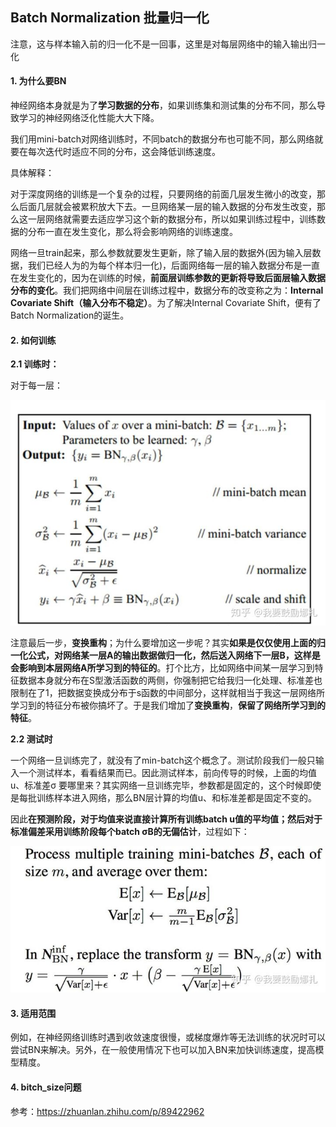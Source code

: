 ## **Batch Normalization 批量归一化**

注意，这与样本输入前的归一化不是一回事，这里是对每层网络中的输入输出归一化

#### 1. 为什么要BN

神经网络本身就是为了**学习数据的分布**，如果训练集和测试集的分布不同，那么导致学习的神经网络泛化性能大大下降。

我们用mini-batch对网络训练时，不同batch的数据分布也可能不同，那么网络就要在每次迭代时适应不同的分布，这会降低训练速度。

具体解释：

对于深度网络的训练是一个复杂的过程，只要网络的前面几层发生微小的改变，那么后面几层就会被累积放大下去。一旦网络某一层的输入数据的分布发生改变，那么这一层网络就需要去适应学习这个新的数据分布，所以如果训练过程中，训练数据的分布一直在发生变化，那么将会影响网络的训练速度。

网络一旦train起来，那么参数就要发生更新，除了输入层的数据外(因为输入层数据，我们已经人为的为每个样本归一化)，后面网络每一层的输入数据分布是一直在发生变化的，因为在训练的时候，**前面层训练参数的更新将导致后面层输入数据分布的变化**。我们把网络中间层在训练过程中，数据分布的改变称之为：**Internal Covariate Shift（输入分布不稳定）**。为了解决Internal Covariate Shift，便有了Batch Normalization的诞生。

#### 2. 如何训练

**2.1 训练时：**

对于每一层：

![img](imags/v2-f81eead299d0f683bc9c34b4b34ff497_720w.jpg)

注意最后一步，**变换重构**；为什么要增加这一步呢？其实**如果是仅仅使用上面的归一化公式，对网络某一层A的输出数据做归一化，然后送入网络下一层B，这样是会影响到本层网络A所学习到的特征的**。打个比方，比如网络中间某一层学习到特征数据本身就分布在S型激活函数的两侧，你强制把它给我归一化处理、标准差也限制在了1，把数据变换成分布于s函数的中间部分，这样就相当于我这一层网络所学习到的特征分布被你搞坏了。于是我们增加了**变换重构**，**保留了网络所学习到的特征**。

**2.2 测试时**

一个网络一旦训练完了，就没有了min-batch这个概念了。测试阶段我们一般只输入一个测试样本，看看结果而已。因此测试样本，前向传导的时候，上面的均值u、标准差σ 要哪里来？其实网络一旦训练完毕，参数都是固定的，这个时候即使是每批训练样本进入网络，那么BN层计算的均值u、和标准差都是固定不变的。

因此**在预测阶段，对于均值来说直接计算所有训练batch u值的平均值；然后对于标准偏差采用训练阶段每个batch σB的无偏估计**，过程如下：

![img](imags/v2-792e9c69d22c4d155e1746eb8e7b6035_720w.jpg)

#### 3. 适用范围

例如，在神经网络训练时遇到收敛速度很慢，或梯度爆炸等无法训练的状况时可以尝试BN来解决。另外，在一般使用情况下也可以加入BN来加快训练速度，提高模型精度。

#### 4. bitch_size问题



参考：https://zhuanlan.zhihu.com/p/89422962